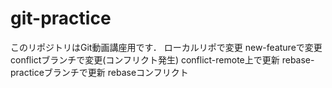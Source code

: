 # git-practice
このリポジトリはGit動画講座用です．
ローカルリポで変更
new-featureで変更
conflictブランチで変更(コンフリクト発生)
conflict-remote上で更新
rebase-practiceブランチで更新
rebaseコンフリクト
